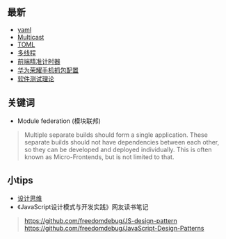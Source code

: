 ## 最新
* [yaml](/files/others/yaml)
* [Multicast](/files/others/Multicast)
* [TOML](https://toml.io/cn/)
* [多线程](/files/others/多线程)
* [前端精准计时器](/files/others/前端精准计时器)
* [华为荣耀手机抓包配置](/files/others/华为荣耀手机抓包配置.md)
* [软件测试理论](/files/others/软件测试理论)


## 关键词

* Module federation (模块联邦)
> Multiple separate builds should form a single application. These separate builds should not have dependencies between each other, so they can be developed and deployed individually. This is often known as Micro-Frontends, but is not limited to that.

## 小tips

* [设计思维](/files/软件设计/设计思维)
* 《JavaScript设计模式与开发实践》网友读书笔记
> https://github.com/freedomdebug/JS-design-pattern
> https://github.com/freedomdebug/JavaScript-Design-Patterns
